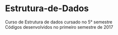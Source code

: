# Estrutura-de-Dados
Curso de Estrutura de dados cursado no 5° semestre  
Códigos desenvolvidos no primeiro semestre de 2017
